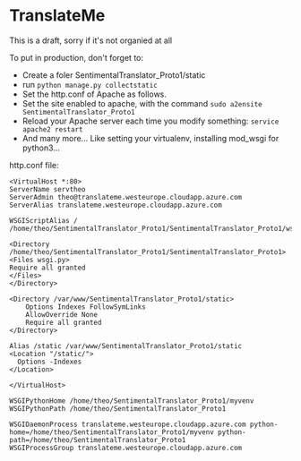 # TranslateMe

This is a draft, sorry if it's not organied at all


To put in production, don't forget to:
* Create a foler SentimentalTranslator_Proto1/static
* run `python manage.py collectstatic`
* Set the http.conf of Apache as follows.
* Set the site enabled to apache, with the command `sudo a2ensite SentimentalTranslator_Proto1`
* Reload your Apache server each time you modify something: `service apache2 restart`
* And many more... Like setting your virtualenv, installing mod_wsgi for python3...


http.conf file:
```
<VirtualHost *:80>
ServerName servtheo
ServerAdmin theo@translateme.westeurope.cloudapp.azure.com
ServerAlias translateme.westeurope.cloudapp.azure.com

WSGIScriptAlias / /home/theo/SentimentalTranslator_Proto1/SentimentalTranslator_Proto1/wsgi.py

<Directory /home/theo/SentimentalTranslator_Proto1/SentimentalTranslator_Proto1>
<Files wsgi.py>
Require all granted
</Files>
</Directory>

<Directory /var/www/SentimentalTranslator_Proto1/static>
    Options Indexes FollowSymLinks
    AllowOverride None
    Require all granted
</Directory>

Alias /static /var/www/SentimentalTranslator_Proto1/static
<Location "/static/">
  Options -Indexes
</Location>

</VirtualHost>

WSGIPythonHome /home/theo/SentimentalTranslator_Proto1/myvenv
WSGIPythonPath /home/theo/SentimentalTranslator_Proto1

WSGIDaemonProcess translateme.westeurope.cloudapp.azure.com python-home=/home/theo/SentimentalTranslator_Proto1/myvenv python-path=/home/theo/SentimentalTranslator_Proto1
WSGIProcessGroup translateme.westeurope.cloudapp.azure.com
```
